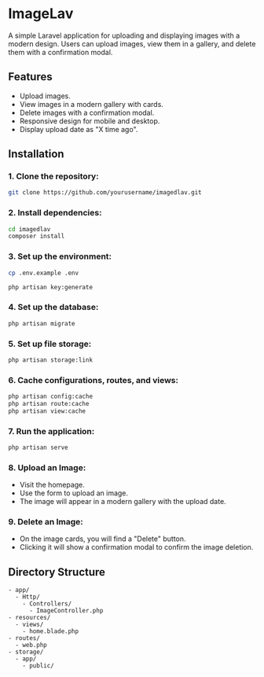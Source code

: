 # ImageLav

A simple Laravel application for uploading and displaying images with a modern design. Users can upload images, view them in a gallery, and delete them with a confirmation modal.

## Features

- Upload images.
- View images in a modern gallery with cards.
- Delete images with a confirmation modal.
- Responsive design for mobile and desktop.
- Display upload date as "X time ago".

## Installation

### 1. Clone the repository:
```bash
git clone https://github.com/yourusername/imagedlav.git
```

### 2. Install dependencies:
```bash
cd imagedlav
composer install
```

### 3. Set up the environment:
```bash
cp .env.example .env
```
```bash
php artisan key:generate
```

### 4. Set up the database:
```bash
php artisan migrate
```

### 5. Set up file storage:
```bash
php artisan storage:link
```

### 6. Cache configurations, routes, and views:
```bash
php artisan config:cache
php artisan route:cache
php artisan view:cache
```

### 7. Run the application:
```bash
php artisan serve
```

### 8. Upload an Image:
- Visit the homepage.
- Use the form to upload an image.
- The image will appear in a modern gallery with the upload date.

### 9. Delete an Image:
- On the image cards, you will find a "Delete" button.
- Clicking it will show a confirmation modal to confirm the image deletion.

## Directory Structure
```
- app/
  - Http/
    - Controllers/
      - ImageController.php
- resources/
  - views/
    - home.blade.php
- routes/
  - web.php
- storage/
  - app/
    - public/
